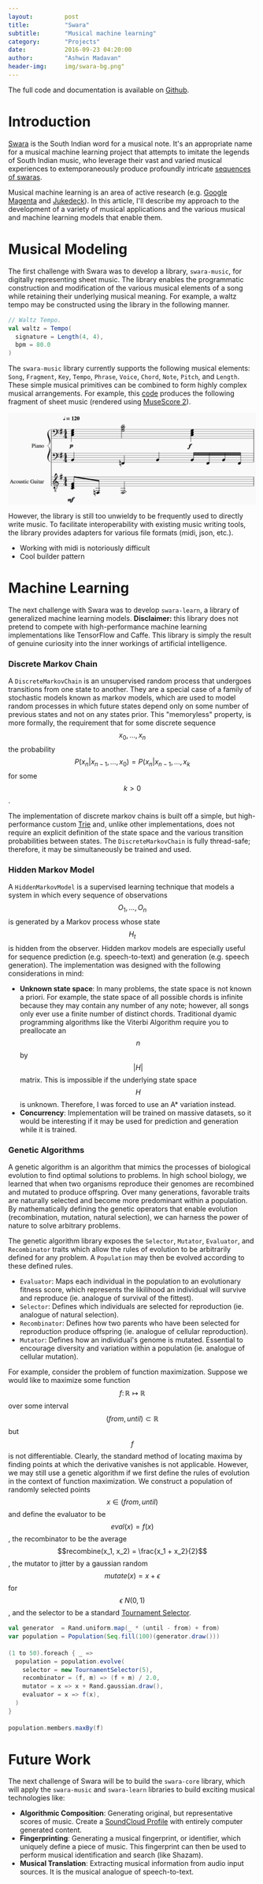 ```yaml
---
layout:         post
title:          "Swara"
subtitle:       "Musical machine learning"
category:       "Projects"
date:           2016-09-23 04:20:00
author:         "Ashwin Madavan"
header-img:     img/swara-bg.png"
---
```


The full code and documentation is available on [Github](https://github.com/ashwin153/swara).

# Introduction
[Swara](https://en.wikipedia.org/wiki/Swara) is the South Indian word for a musical note. It's an appropriate name for a musical machine learning project that attempts to imitate the legends of South Indian music, who leverage their vast and varied musical experiences to extemporaneously produce profoundly intricate [sequences of swaras](https://en.wikipedia.org/wiki/Ragam_Thanam_Pallavi).

Musical machine learning is an area of active research (e.g. [Google Magenta](https://magenta.tensorflow.org/welcome-to-magenta) and [Jukedeck](https://www.jukedeck.com/)). In this article, I'll describe my approach to the development of a variety of musical applications and the various musical and machine learning models that enable them.

# Musical Modeling
The first challenge with Swara was to develop a library, ```swara-music```, for digitally representing sheet music. The library enables the programmatic construction and modification of the various musical elements of a song while retaining their underlying musical meaning. For example, a waltz tempo may be constructed using the library in the following manner.

```scala
// Waltz Tempo.
val waltz = Tempo(
  signature = Length(4, 4),
  bpm = 80.0
)
```

The ```swara-music``` library currently supports the following musical elements: ```Song```, ```Fragment```, ```Key```, ```Tempo```, ```Phrase```, ```Voice```, ```Chord```, ```Note```, ```Pitch```, and ```Length```. These simple musical primitives can be combined to form highly complex musical arrangements. For example, this [code](https://gist.github.com/ashwin153/d86292dbfc346b48d7e8f9e79db463fd) produces the following fragment of sheet music (rendered using [MuseScore 2](https://musescore.org/en/2.0)).

<img align="center" src="/img/sample-song.png"/>

However, the library is still too unwieldy to be frequently used to directly write music. To facilitate interoperability with existing music writing tools, the library provides adapters for various file formats (midi, json, etc.).

- Working with midi is notoriously difficult
- Cool builder pattern


# Machine Learning
The next challenge with Swara was to develop ```swara-learn```, a library of generalized machine learning models. **Disclaimer:** this library does not pretend to compete with high-performance machine learning implementations like TensorFlow and Caffe. This library is simply the result of genuine curiosity into the inner workings of artificial intelligence.

### Discrete Markov Chain
A ```DiscreteMarkovChain``` is an unsupervised random process that undergoes transitions from one state to another. They are a special case of a family of stochastic models known as markov models, which are used to model random processes in which future states depend only on some number of previous states and not on any states prior. This "memoryless" property, is more formally, the requirement that for some discrete sequence $$x_0, \ldots, x_n$$ the probability $$P(x_n \vert x_{n-1}, \ldots, x_{0}) = P(x_n \vert x_{n-1}, \ldots, x_{k}$$ for some $$k > 0$$.

The implementation of discrete markov chains is built off a simple, but high-performance custom [Trie](https://en.wikipedia.org/wiki/Trie) and, unlike other implementations, does not require an explicit definition of the state space and the various transition probabilities between states. The ```DiscreteMarkovChain``` is fully thread-safe; therefore, it may be simultaneously be trained and used.

### Hidden Markov Model
A ```HiddenMarkovModel``` is a supervised learning technique that models a system in which every sequence of observations $$O_1, \ldots, O_n$$ is generated by a Markov process whose state $$H_t$$ is hidden from the observer. Hidden markov models are especially useful for sequence prediction (e.g. speech-to-text) and generation (e.g. speech generation). The implementation was designed with the following considerations in mind:

- **Unknown state space**: In many problems, the state space is not known a priori. For example, the state space of all possible chords is infinite because they may contain any number of any note; however, all songs  only ever use a finite number of distinct chords. Traditional dyamic programming algorithms like the Viterbi Algorithm require you to preallocate an $$n$$ by $$\vert H \vert$$ matrix. This is impossible if the underlying state space $$H$$ is unknown. Therefore, I was forced to use an A* variation instead.
- **Concurrency**: Implementation will be trained on massive datasets, so it would be interesting if it may be used for prediction and generation while it is trained.

### Genetic Algorithms
A genetic algorithm is an algorithm that mimics the processes of biological evolution to find optimal solutions to problems. In high school biology, we learned that when two organisms reproduce their genomes are recombined and mutated to produce offspring. Over many generations, favorable traits are naturally selected and become more predominant within a population. By mathematically defining the genetic operators that enable evolution (recombination, mutation, natural selection), we can harness the power of nature to solve arbitrary problems.

The genetic algorithm library exposes the ```Selector```, ```Mutator```, ```Evaluator```, and ```Recombinator``` traits which allow the rules of evolution to be arbitrarily defined for any problem. A ```Population``` may then be evolved according to these defined rules.

- ```Evaluator```: Maps each individual in the population to an evolutionary fitness score, which represents the likilihood an individual will survive and reproduce (ie. analogue of survival of the fittest).
- ```Selector```: Defines which individuals are selected for reproduction (ie. analogue of natural selection).
- ```Recombinator```: Defines how two parents who have been selected for reproduction produce offspring (ie. analogue of cellular reproduction).
- ```Mutator```: Defines how an individual's genome is mutated. Essential to encourage diversity and variation within a population (ie. analogue of cellular mutation).

For example, consider the problem of function maximization. Suppose we would like to maximize some function $$f \colon \mathbb{R} \mapsto \mathbb{R}$$ over some interval $$(from, until) \subset \mathbb{R}$$ but $$f$$ is not differentiable. Clearly, the standard method of locating maxima by finding points at which the derivative vanishes is not applicable. However, we may still use a genetic algorithm if we first define the rules of evolution in the context of function maximization. We construct a population of randomly selected points $$x \in (from, until)$$ and define the evaluator to be $$eval(x) = f(x)$$, the recombinator to be the average $$recombine(x_1, x_2) = \frac{x_1 + x_2}{2}$$, the mutator to jitter by a gaussian random $$mutate(x) = x + \epsilon$$ for $$\epsilon ~ N(0, 1)$$, and the selector to be a standard [Tournament Selector](https://en.wikipedia.org/wiki/Tournament_selection).

```scala
val generator  = Rand.uniform.map(_ * (until - from) + from)
var population = Population(Seq.fill(100)(generator.draw()))

(1 to 50).foreach { _ =>
  population = population.evolve(
    selector = new TournamentSelector(5),
    recombinator = (f, m) => (f + m) / 2.0,
    mutator = x => x + Rand.gaussian.draw(),
    evaluator = x => f(x),
  )
}

population.members.maxBy(f)
```
 
# Future Work
The next challenge of Swara will be to build the ```swara-core``` library, which will apply the ```swara-music``` and ```swara-learn``` libraries to build exciting musical technologies like:

- **Algorithmic Composition**: Generating original, but representative scores of music. Create a [SoundCloud Profile](https://soundcloud.com/swara-labs) with entirely computer generated content.
- **Fingerprinting**: Generating a musical fingerprint, or identifier, which uniquely define a piece of music. This fingerprint can then be used to perform musical identification and search (like Shazam).
- **Musical Translation**: Extracting musical information from audio input sources. It is the musical analogue of speech-to-text.
